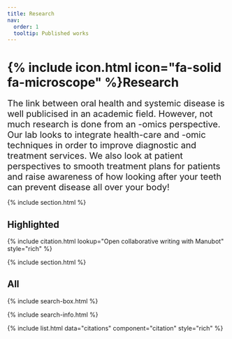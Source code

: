 ```yaml
---
title: Research
nav:
  order: 1
  tooltip: Published works
---
```


# {% include icon.html icon="fa-solid fa-microscope" %}Research
<span style="font-size: 20px;">
The link between oral health and systemic disease is well publicised in an academic field. However, not much research is done from an -omics perspective. Our lab looks to integrate health-care and -omic techniques in order to improve diagnostic and treatment services. We also look at patient perspectives to smooth treatment plans for patients and raise awareness of how looking after your teeth can prevent disease all over your body!
</span>

{% include section.html %}

## Highlighted

{% include citation.html lookup="Open collaborative writing with Manubot" style="rich" %}

{% include section.html %}

## All

{% include search-box.html %}

{% include search-info.html %}

{% include list.html data="citations" component="citation" style="rich" %}
